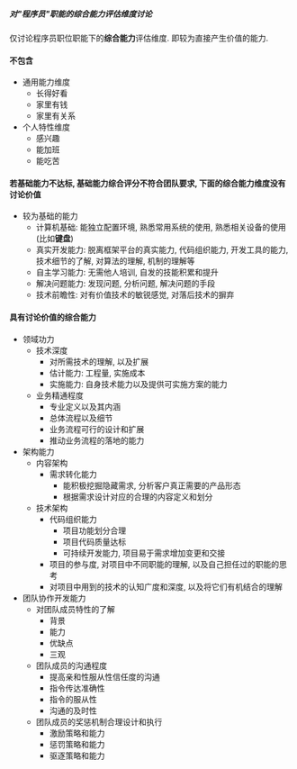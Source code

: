 ##### 对"程序员"职能的综合能力评估维度讨论

仅讨论程序员职位职能下的**综合能力**评估维度. 即较为直接产生价值的能力.

#### 不包含
* 通用能力维度
  * 长得好看
  * 家里有钱
  * 家里有关系
* 个人特性维度
  * 感兴趣
  * 能加班
  * 能吃苦

#### 若基础能力不达标, 基础能力综合评分不符合团队要求, 下面的综合能力维度没有讨论价值
* 较为基础的能力
  * 计算机基础: 能独立配置环境, 熟悉常用系统的使用, 熟悉相关设备的使用(比如**键盘**)
  * 真实开发能力: 脱离框架平台的真实能力, 代码组织能力, 开发工具的能力, 技术细节的了解, 对算法的理解, 机制的理解等
  * 自主学习能力: 无需他人培训, 自发的技能积累和提升
  * 解决问题能力: 发现问题, 分析问题, 解决问题的手段
  * 技术前瞻性: 对有价值技术的敏锐感觉, 对落后技术的摒弃

#### 具有讨论价值的综合能力
* 领域功力
  * 技术深度
    * 对所需技术的理解, 以及扩展
    * 估计能力: 工程量, 实施成本
    * 实施能力: 自身技术能力以及提供可实施方案的能力
  * 业务精通程度
    * 专业定义以及其内涵
    * 总体流程以及细节
    * 业务流程可行的设计和扩展
    * 推动业务流程的落地的能力
* 架构能力
  * 内容架构
    * 需求转化能力
      * 能积极挖掘隐藏需求, 分析客户真正需要的产品形态
      * 根据需求设计对应的合理的内容定义和划分
  * 技术架构
    * 代码组织能力
      * 项目功能划分合理
      * 项目代码质量达标
      * 可持续开发能力, 项目易于需求增加变更和交接
    * 项目的参与度, 对项目中不同职能的理解, 以及自己担任过的职能的思考
    * 对项目中用到的技术的认知广度和深度, 以及将它们有机结合的理解
* 团队协作开发能力
  * 对团队成员特性的了解
    * 背景
    * 能力
    * 优缺点
    * 三观
  * 团队成员的沟通程度
    * 提高亲和性服从性信任度的沟通
    * 指令传达准确性
    * 指令的服从性
    * 沟通的及时性
  * 团队成员的奖惩机制合理设计和执行
    * 激励策略和能力
    * 惩罚策略和能力
    * 驱逐策略和能力